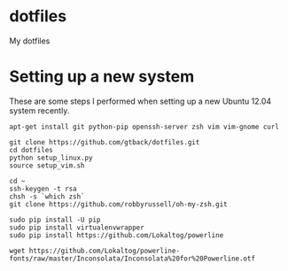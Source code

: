 dotfiles
========

My dotfiles

Setting up a new system
=======================

These are some steps I performed when setting up a new Ubuntu 12.04 system
recently.

    apt-get install git python-pip openssh-server zsh vim vim-gnome curl

    git clone https://github.com/gtback/dotfiles.git
    cd dotfiles
    python setup_linux.py
    source setup_vim.sh

    cd ~
    ssh-keygen -t rsa
    chsh -s `which zsh`
    git clone https://github.com/robbyrussell/oh-my-zsh.git

    sudo pip install -U pip
    sudo pip install virtualenvwrapper
    sudo pip install https://github.com/Lokaltog/powerline

    wget https://github.com/Lokaltog/powerline-fonts/raw/master/Inconsolata/Inconsolata%20for%20Powerline.otf

